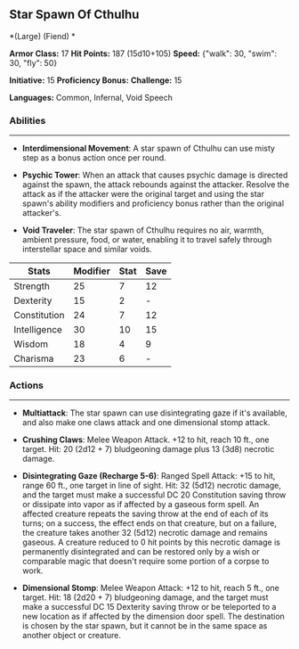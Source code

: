 ## Star Spawn Of Cthulhu
*(Large) (Fiend) *

**Armor Class:** 17
**Hit Points:** 187 (15d10+105)
**Speed:** {"walk": 30, "swim": 30, "fly": 50}

**Initiative:** 15
**Proficiency Bonus:**
**Challenge:** 15

**Languages:** Common, Infernal, Void Speech

### Abilities
 --- 
- **Interdimensional Movement**: A star spawn of Cthulhu can use misty step as a bonus action once per round.

- **Psychic Tower**: When an attack that causes psychic damage is directed against the spawn, the attack rebounds against the attacker. Resolve the attack as if the attacker were the original target and using the star spawn's ability modifiers and proficiency bonus rather than the original attacker's.

- **Void Traveler**: The star spawn of Cthulhu requires no air, warmth, ambient pressure, food, or water, enabling it to travel safely through interstellar space and similar voids.



| Stats | Modifier | Stat | Save
| ---- | ---- | ---- | ---- |
| Strength | 25 | 7 | 12 |
| Dexterity | 15 | 2 | - |
| Constitution | 24 | 7 | 12 |
| Intelligence | 30 | 10 | 15 |
| Wisdom | 18 | 4 | 9 |
| Charisma | 23 | 6 | - |

### Actions
 --- 
- **Multiattack**: The star spawn can use disintegrating gaze if it's available, and also make one claws attack and one dimensional stomp attack.

- **Crushing Claws**: Melee Weapon Attack. +12 to hit, reach 10 ft., one target. Hit: 20 (2d12 + 7) bludgeoning damage plus 13 (3d8) necrotic damage.

- **Disintegrating Gaze (Recharge 5-6)**: Ranged Spell Attack: +15 to hit, range 60 ft., one target in line of sight. Hit: 32 (5d12) necrotic damage, and the target must make a successful DC 20 Constitution saving throw or dissipate into vapor as if affected by a gaseous form spell. An affected creature repeats the saving throw at the end of each of its turns; on a success, the effect ends on that creature, but on a failure, the creature takes another 32 (5d12) necrotic damage and remains gaseous. A creature reduced to 0 hit points by this necrotic damage is permanently disintegrated and can be restored only by a wish or comparable magic that doesn't require some portion of a corpse to work.

- **Dimensional Stomp**: Melee Weapon Attack: +12 to hit, reach 5 ft., one target. Hit: 18 (2d20 + 7) bludgeoning damage, and the target must make a successful DC 15 Dexterity saving throw or be teleported to a new location as if affected by the dimension door spell. The destination is chosen by the star spawn, but it cannot be in the same space as another object or creature.

